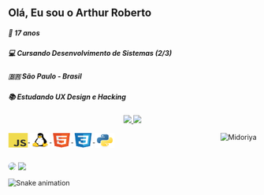 ## Olá, Eu sou o Arthur Roberto
<h5>📅 17 anos</h5>
<h5>💻 Cursando Desenvolvimento de Sistemas (2/3)</h5>
<h5>🇧🇷 São Paulo - Brasil</h5>
<h5>📚 Estudando UX Design e Hacking</h5>
<div align="center">
  <a href="https://github.com/SparkyGuy">
  <img height="150em" src="https://github-readme-stats.vercel.app/api?username=SparkyGuy&show_icons=true&theme=dark&include_all_commits=true&count_private=true&border_color=78fe96&locale=pt-br&custom_title=Minhas%20Estatísticas"/>
  <img height="150em" src="https://github-readme-stats.vercel.app/api/top-langs/?username=SparkyGuy&layout=compact&langs_count=7&theme=dark&border_color=78fe96&locale=pt-br&custom_title=Linguagens%20Mais%20Utilizadas"/>
</div>
<div><br>
  <img align="center" alt="JS" height="30" width="40" src="https://raw.githubusercontent.com/devicons/devicon/master/icons/javascript/javascript-original.svg"> 
  <img align="center" alt="KL" height="30" width="40" src="https://raw.githubusercontent.com/devicons/devicon/master/icons/linux/linux-original.svg"> 
  <img align="center" alt="HTML" height="30" width="40" src="https://raw.githubusercontent.com/devicons/devicon/master/icons/html5/html5-original.svg">
  <img align="center" alt="CSS" height="30" width="40" src="https://raw.githubusercontent.com/devicons/devicon/master/icons/css3/css3-original.svg">
  <img align="center" alt="Python" height="30" width="40" src="https://raw.githubusercontent.com/devicons/devicon/master/icons/python/python-original.svg">
 <img align="right" alt="Midoriya" height="150" src="https://media.discordapp.net/attachments/639091185423482882/1023665153671180318/midoriya.png?width=419&height=406"> 
</div>
  
  ##
 
<div> 
 <a href="https://codepen.io/sparkyguy" target="_blank"><img src="https://img.shields.io/badge/Codepen-000000?style=for-the-badge&logo=codepen&logoColor=white" style="border-radius: 10px;" target="_blank"></a> 
  <a href="tur.roberto456@gmail.com"><img src="https://img.shields.io/badge/-Gmail-%23333?style=for-the-badge&logo=gmail&logoColor=red" target="_blank"></a>
</div> 
 
  ![Snake animation](https://github.com/SparkyGuy/SparkyGuy/blob/output/github-contribution-grid-snake.svg)

